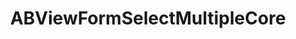 ---
title: ABViewFormSelectMultipleCore
layout: module
mod: 'module:ABViewFormSelectMultipleCore'
category: core-views
---